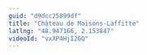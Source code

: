 ```yaml
---
guid: "d9dcc25899df"
title: "Château de Maisons-Laffitte"
latlng: "48.947166, 2.153847"
videoId: "vxXP4HjI2GQ" 
---
```

